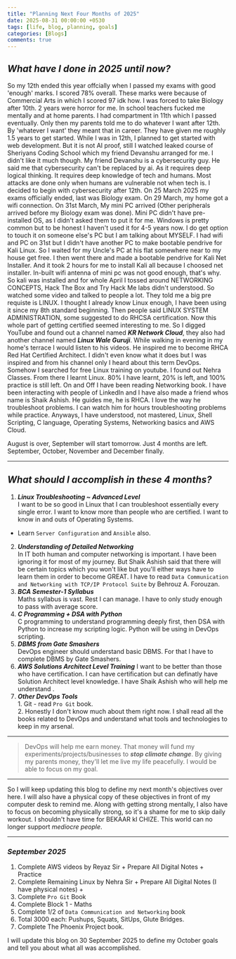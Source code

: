 ```yaml
---
title: "Planning Next Four Months of 2025"
date: 2025-08-31 00:00:00 +0530
tags: [life, blog, planning, goals]
categories: [Blogs]
comments: true
---
```

## ***What have I done in 2025 until now?***
So my 12th ended this year offcially when I passed my exams with good 'enough' marks. I scored 78% overall. These marks were because of Commercial Arts in which I scored 97 idk how. I was forced to take Biology after 10th. 2 years were horror for me. In school teachers fucked me mentally and at home parents. I had compartment in 11th which I passed eventually. Only then my parents told me to do whatever I want after 12th. By 'whatever I want' they meant that in career. They have given me roughly 1.5 years to get started. While I was in 12th, I planned to get started with web development. But it is not AI proof, still I watched leaked course of Sheriyans Coding School which my friend Devanshu arranged for me. I didn't like it much though. My friend Devanshu is a cybersecurity guy. He said me that cybersecurity can't be replaced by ai. As it requires deep logical thinking. It requires deep knowledge of tech and humans. Most attacks are done only when humans are vulnerable not when tech is. I decided to begin with cybersecurity after 12th. On 25 March 2025 my exams officially ended, last was Biology exam. On 29 March, my home got a wifi connection. On 31st March, My mini PC arrived (Other peripherals arrived before my Biology exam was done). Mini PC didn't have pre-installed OS, as I didn't asked them to put it for me. Windows is pretty common but to be honest I haven't used it for 4-5 years now. I do get option to touch it on someone else's PC but I am talking about MYSELF. I had wifi and PC on 31st but I didn't have another PC to make bootable pendrive for Kali Linux. So I waited for my Uncle's PC at his flat somewhere near to my house get free. I then went there and made a bootable pendrive for Kali Net Installer. And it took 2 hours for me to install Kali all because I choosed net installer. In-built wifi antenna of mini pc was not good enough, that's why. So kali was installed and for whole April I tossed around NETWORKING CONCEPTS, Hack The Box and Try Hack Me labs didn't understood. So watched some video and talked to people a lot. They told me a big pre requiste is LINUX. I thought I already know Linux enough, I have been using it since my 8th standard beginning. Then people said LINUX SYSTEM ADMINISTRATION, some suggested to do RHCSA certification. Now this whole part of getting certified seemed interesting to me. So I digged YouTube and found out a channel named ***KR Network Cloud***, they also had another channel named ***Linux Wale Guruji***. While walking in evening in my home's terrace I would listen to his videos. He inspired me to become RHCA Red Hat Certified Architect. I didn't even know what it does but I was inspired and from his channel only I heard about this term DevOps. Somehow I searched for free Linux training on youtube. I found out Nehra Classes. From there I learnt Linux. 80% I have learnt, 20% is left, and 100% practice is still left. On and Off I have been reading Networking book. I have been interacting with people of LinkedIn and I have also made a friend whos name is Shaik Ashish. He guides me, he is RHCA. I love the way he troubleshoot problems. I can watch him for hours troubleshooting problems while practice. Anyways, I have understood, not mastered, Linux, Shell Scripting, C language, Operating Systems, Networking basics and AWS Cloud. 

August is over, September will start tomorrow. Just 4 months are left. September, October, November and December finally.  

***
## ***What should I accomplish in these 4 months?***
1. ***Linux Troubleshooting ~ Advanced Level***  
I want to be so good in Linux that I can troubleshoot essentially every single error. I want to know more than people who are certified. I want to know in and outs of Operating Systems.  
+ Learn `Server Configuration` and `Ansible` also.
2. ***Understanding of Detailed Networking***  
In IT both human and computer networking is important. I have been ignoring it for most of my journey. But Shaik Ashish said that there will be certain topics which you won't like but you'll either ways have to learn them in order to become GREAT. I have to read `Data Communication and Networking with TCP/IP Protocol Suite` by Behrouz A. Forouzan.
3. ***BCA Semester-1 Syllabus***  
Maths syllabus is vast. Rest I can manage. I have to only study enough to pass with average score.
4. ***C Programming + DSA with Python***  
C programming to understand programming deeply first, then DSA with Python to increase my scripting logic. Python will be using in DevOps scripting.
5. ***DBMS from Gate Smashers***  
DevOps engineer should understand basic DBMS. For that I have to complete DBMS by Gate Smashers.
6. ***AWS Solutions Architect Level Training***
I want to be better than those who have certification. I can have certification but can definatly have Solution Architect level knowledge. I have Shaik Ashish who will help me understand .
7. ***Other DevOps Tools***  
        1. Git - read `Pro Git` book.  
        2. Honestly I don't know much about them right now. I shall read all the books related to DevOps and understand what tools and technologies to keep in my arsenal. 
***
> DevOps will help me earn money. That money will fund my experiments/projects/businesses to ***stop climate change***. By giving my parents money, they'll let me live my life peacefully. I would be able to focus on my goal. 
***
So I will keep updating this blog to define my next month's objectives over here. I will also have a physical copy of these objectives in front of my computer desk to remind me. Along with getting strong mentally, I also have to focus on becoming physically strong, so it's a shame for me to skip daily workout. I shouldn't have time for BEKAAR kI CHIZE. This world can no longer support *mediocre people*.
***
### ***September 2025***
1. Complete AWS videos by Reyaz Sir + Prepare All Digital Notes + Practice
2. Complete Remaining Linux by Nehra Sir + Prepare All Digital Notes (I have physical notes) + 
3. Complete `Pro Git` Book
4. Complete Block 1 - Maths   
5. Complete 1/2 of `Data Communication and Networking` book
6. Total 3000 each: Pushups, Squats, SitUps, Glute Bridges.
7. Complete The Phoenix Project book.

I will update this blog on 30 September 2025 to define my October goals and tell you about what all was accomplished.
